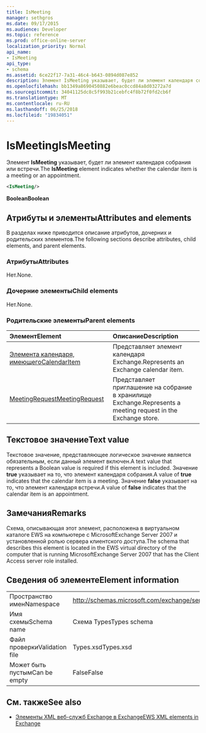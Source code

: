```yaml
---
title: IsMeeting
manager: sethgros
ms.date: 09/17/2015
ms.audience: Developer
ms.topic: reference
ms.prod: office-online-server
localization_priority: Normal
api_name:
- IsMeeting
api_type:
- schema
ms.assetid: 6ce22f17-7a31-46c4-b643-0894d087e852
description: Элемент IsMeeting указывает, будет ли элемент календаря собрания или встречи.
ms.openlocfilehash: bb1349a8690450882e6beac0ccd84a8d03272a7d
ms.sourcegitcommit: 34041125dc8c5f993b21cebfc4f8b72f0fd2cb6f
ms.translationtype: MT
ms.contentlocale: ru-RU
ms.lasthandoff: 06/25/2018
ms.locfileid: "19834051"
---
```

# <a name="ismeeting"></a><span data-ttu-id="e2756-103">IsMeeting</span><span class="sxs-lookup"><span data-stu-id="e2756-103">IsMeeting</span></span>

<span data-ttu-id="e2756-104">Элемент **IsMeeting** указывает, будет ли элемент календаря собрания или встречи.</span><span class="sxs-lookup"><span data-stu-id="e2756-104">The **IsMeeting** element indicates whether the calendar item is a meeting or an appointment.</span></span> 
  
```xml
<IsMeeting/>
```

 <span data-ttu-id="e2756-105">**Boolean**</span><span class="sxs-lookup"><span data-stu-id="e2756-105">**Boolean**</span></span>
## <a name="attributes-and-elements"></a><span data-ttu-id="e2756-106">Атрибуты и элементы</span><span class="sxs-lookup"><span data-stu-id="e2756-106">Attributes and elements</span></span>

<span data-ttu-id="e2756-107">В разделах ниже приводится описание атрибутов, дочерних и родительских элементов.</span><span class="sxs-lookup"><span data-stu-id="e2756-107">The following sections describe attributes, child elements, and parent elements.</span></span>
  
### <a name="attributes"></a><span data-ttu-id="e2756-108">Атрибуты</span><span class="sxs-lookup"><span data-stu-id="e2756-108">Attributes</span></span>

<span data-ttu-id="e2756-109">Нет.</span><span class="sxs-lookup"><span data-stu-id="e2756-109">None.</span></span>
  
### <a name="child-elements"></a><span data-ttu-id="e2756-110">Дочерние элементы</span><span class="sxs-lookup"><span data-stu-id="e2756-110">Child elements</span></span>

<span data-ttu-id="e2756-111">Нет.</span><span class="sxs-lookup"><span data-stu-id="e2756-111">None.</span></span>
  
### <a name="parent-elements"></a><span data-ttu-id="e2756-112">Родительские элементы</span><span class="sxs-lookup"><span data-stu-id="e2756-112">Parent elements</span></span>

|<span data-ttu-id="e2756-113">**Элемент**</span><span class="sxs-lookup"><span data-stu-id="e2756-113">**Element**</span></span>|<span data-ttu-id="e2756-114">**Описание**</span><span class="sxs-lookup"><span data-stu-id="e2756-114">**Description**</span></span>|
|:-----|:-----|
|[<span data-ttu-id="e2756-115">Элемента календаря, имеющего</span><span class="sxs-lookup"><span data-stu-id="e2756-115">CalendarItem</span></span>](calendaritem.md) <br/> |<span data-ttu-id="e2756-116">Представляет элемент календаря Exchange.</span><span class="sxs-lookup"><span data-stu-id="e2756-116">Represents an Exchange calendar item.</span></span>  <br/> |
|[<span data-ttu-id="e2756-117">MeetingRequest</span><span class="sxs-lookup"><span data-stu-id="e2756-117">MeetingRequest</span></span>](meetingrequest.md) <br/> |<span data-ttu-id="e2756-118">Представляет приглашение на собрание в хранилище Exchange.</span><span class="sxs-lookup"><span data-stu-id="e2756-118">Represents a meeting request in the Exchange store.</span></span>  <br/> |
   
## <a name="text-value"></a><span data-ttu-id="e2756-119">Текстовое значение</span><span class="sxs-lookup"><span data-stu-id="e2756-119">Text value</span></span>

<span data-ttu-id="e2756-120">Текстовое значение, представляющее логическое значение является обязательным, если данный элемент включен.</span><span class="sxs-lookup"><span data-stu-id="e2756-120">A text value that represents a Boolean value is required if this element is included.</span></span> <span data-ttu-id="e2756-121">Значение **true** указывает на то, что элемент календаря собрания.</span><span class="sxs-lookup"><span data-stu-id="e2756-121">A value of **true** indicates that the calendar item is a meeting.</span></span> <span data-ttu-id="e2756-122">Значение **false** указывает на то, что элемент календаря встречи.</span><span class="sxs-lookup"><span data-stu-id="e2756-122">A value of **false** indicates that the calendar item is an appointment.</span></span> 
  
## <a name="remarks"></a><span data-ttu-id="e2756-123">Замечания</span><span class="sxs-lookup"><span data-stu-id="e2756-123">Remarks</span></span>

<span data-ttu-id="e2756-124">Схема, описывающая этот элемент, расположена в виртуальном каталоге EWS на компьютере с MicrosoftExchange Server 2007 и установленной ролью сервера клиентского доступа.</span><span class="sxs-lookup"><span data-stu-id="e2756-124">The schema that describes this element is located in the EWS virtual directory of the computer that is running MicrosoftExchange Server 2007 that has the Client Access server role installed.</span></span>
  
## <a name="element-information"></a><span data-ttu-id="e2756-125">Сведения об элементе</span><span class="sxs-lookup"><span data-stu-id="e2756-125">Element information</span></span>

|||
|:-----|:-----|
|<span data-ttu-id="e2756-126">Пространство имен</span><span class="sxs-lookup"><span data-stu-id="e2756-126">Namespace</span></span>  <br/> |http://schemas.microsoft.com/exchange/services/2006/types  <br/> |
|<span data-ttu-id="e2756-127">Имя схемы</span><span class="sxs-lookup"><span data-stu-id="e2756-127">Schema name</span></span>  <br/> |<span data-ttu-id="e2756-128">Схема Types</span><span class="sxs-lookup"><span data-stu-id="e2756-128">Types schema</span></span>  <br/> |
|<span data-ttu-id="e2756-129">Файл проверки</span><span class="sxs-lookup"><span data-stu-id="e2756-129">Validation file</span></span>  <br/> |<span data-ttu-id="e2756-130">Types.xsd</span><span class="sxs-lookup"><span data-stu-id="e2756-130">Types.xsd</span></span>  <br/> |
|<span data-ttu-id="e2756-131">Может быть пустым</span><span class="sxs-lookup"><span data-stu-id="e2756-131">Can be empty</span></span>  <br/> |<span data-ttu-id="e2756-132">False</span><span class="sxs-lookup"><span data-stu-id="e2756-132">False</span></span>  <br/> |
   
## <a name="see-also"></a><span data-ttu-id="e2756-133">См. также</span><span class="sxs-lookup"><span data-stu-id="e2756-133">See also</span></span>



- [<span data-ttu-id="e2756-134">Элементы XML веб-служб Exchange в Exchange</span><span class="sxs-lookup"><span data-stu-id="e2756-134">EWS XML elements in Exchange</span></span>](ews-xml-elements-in-exchange.md)

